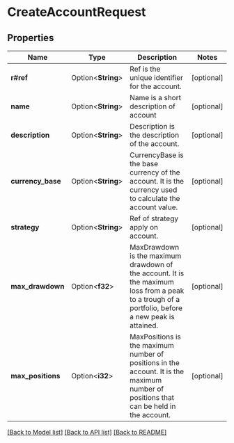 # CreateAccountRequest

## Properties

Name | Type | Description | Notes
------------ | ------------- | ------------- | -------------
**r#ref** | Option<**String**> | Ref is the unique identifier for the account. | [optional]
**name** | Option<**String**> | Name is a short description of account | [optional]
**description** | Option<**String**> | Description is the description of the account. | [optional]
**currency_base** | Option<**String**> | CurrencyBase is the base currency of the account. It is the currency used to calculate the account value. | [optional]
**strategy** | Option<**String**> | Ref of strategy apply on account. | [optional]
**max_drawdown** | Option<**f32**> | MaxDrawdown is the maximum drawdown of the account. It is the maximum loss from a peak to a trough of a portfolio, before a new peak is attained. | [optional]
**max_positions** | Option<**i32**> | MaxPositions is the maximum number of positions in the account. It is the maximum number of positions that can be held in the account. | [optional]

[[Back to Model list]](../README.md#documentation-for-models) [[Back to API list]](../README.md#documentation-for-api-endpoints) [[Back to README]](../README.md)


